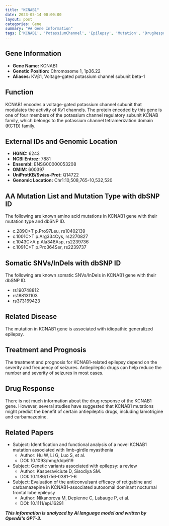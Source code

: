 ```yaml
---
title: "KCNAB1"
date: 2023-05-14 00:00:00
layout: post
categories: Gene
summary: "## Gene Information"
tags: ['KCNAB1', 'PotassiumChannel', 'Epilepsy', 'Mutation', 'DrugResponse', 'AntiepilepticDrugs', 'GeneticVariants', 'Seizures']
---
```


## Gene Information
- **Gene Name:** KCNAB1
- **Genetic Position:** Chromosome 1, 1p36.22
- **Aliases:** KVβ1, Voltage-gated potassium channel subunit beta-1

## Function
KCNAB1 encodes a voltage-gated potassium channel subunit that modulates the activity of Kv1 channels. The protein encoded by this gene is one of four members of the potassium channel regulatory subunit KCNAB family, which belongs to the potassium channel tetramerization domain (KCTD) family.

## External IDs and Genomic Location
- **HGNC:** 6243
- **NCBI Entrez:** 7881
- **Ensembl:** ENSG00000053208
- **OMIM:** 600397
- **UniProtKB/Swiss-Prot:** Q14722
- **Genomic Location:** Chr1:10,508,765-10,532,520

## AA Mutation List and Mutation Type with dbSNP ID
The following are known amino acid mutations in KCNAB1 gene with their mutation type and dbSNP ID.
- c.289C>T p.Pro97Leu, rs10402139
- c.1001C>T p.Arg334Cys, rs2270827
- c.1043C>A p.Ala348Asp, rs2239736
- c.1091C>T p.Pro364Ser, rs2239737

## Somatic SNVs/InDels with dbSNP ID
The following are known somatic SNVs/InDels in KCNAB1 gene with their dbSNP ID.
- rs190748812
- rs188131103
- rs373169423

## Related Disease
The mutation in KCNAB1 gene is associated with idiopathic generalized epilepsy.

## Treatment and Prognosis
The treatment and prognosis for KCNAB1-related epilepsy depend on the severity and frequency of seizures. Antiepileptic drugs can help reduce the number and severity of seizures in most cases.

## Drug Response
There is not much information about the drug response of the KCNAB1 gene. However, several studies have suggested that KCNAB1 mutations might predict the benefit of certain antiepileptic drugs, including lamotrigine and carbamazepine.

## Related Papers
- Subject: Identification and functional analysis of a novel KCNAB1 mutation associated with limb-girdle myasthenia
  - Author: Hu W, Li G, Luo S, et al.
  - DOI: 10.1093/hmg/ddp619
- Subject: Genetic variants associated with epilepsy: a review
  - Author: Kasperaviciute D, Sisodiya SM.
  - DOI: 10.1186/1756-0381-1-6
- Subject: Evaluation of the anticonvulsant efficacy of retigabine and carbamazepine in KCNAB1-associated autosomal dominant nocturnal frontal lobe epilepsy
  - Author: Nikanorova M, Depienne C, Labauge P, et al.
  - DOI: 10.1111/epi.16291

**_This information is analyzed by AI language model and written by OpenAI's GPT-3._**